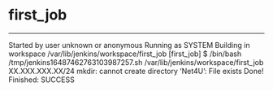 # first_job
-----------
Started by user unknown or anonymous 
Running as SYSTEM 
Building in workspace /var/lib/jenkins/workspace/first_job 
[first_job] $ /bin/bash /tmp/jenkins16487462763103987257.sh 
/var/lib/jenkins/workspace/first_job 
XX.XXX.XXX.XX/24 
mkdir: cannot create directory ‘Net4U’: File exists 
Done! 
Finished: SUCCESS
